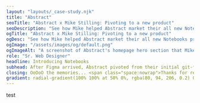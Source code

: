 ```yaml
---
layout: "layouts/_case-study.njk"
title: "Abstract"
seoTitle: "Abstract x Mike Stilling: Pivoting to a new product"
seoDescription: "See how Mike helped Abstract market their all new Notebooks product"
ogTitle: "Abstract x Mike Stilling: Pivoting to a new product"
ogDesc: "See how Mike helped Abstract market their all new Notebooks product"
ogImage: "/assets/images/og/default.png"
ogImageAlt: "A screenshot of Abstract's homepage hero section that Mike designed"
role: "Sr. Web Designer"
headline: Introducing Notebooks
subhead: After Figma arrived, Abstract pivoted from their initial git-for-Sketch tool to a Notion-like product for designers.
closing: OoOoO the memories... <span class="space:nowrap">Thanks for reading!</span>
gradient: radial-gradient(100% 100% at 50% 0%, rgba(80, 94, 206, 0.2) 0%, rgba(80, 94, 206, 0) 100%)
---
```

test